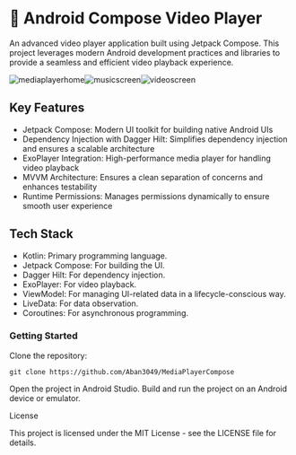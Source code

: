 # 🎥 Android Compose Video Player

An advanced video player application built using Jetpack Compose. This project leverages modern Android development practices and libraries to provide a seamless and efficient video playback experience.

![mediaplayerhome](https://github.com/user-attachments/assets/785dc86b-16a1-40a5-95f1-24f2b0ef12e3)![musicscreen](https://github.com/user-attachments/assets/6fc38acd-1a67-432e-b234-f9b0fee4b162)![videoscreen](https://github.com/user-attachments/assets/d2597031-b8ea-4ca0-a287-0a47e25df197)



## Key Features

* Jetpack Compose: Modern UI toolkit for building native Android UIs
* Dependency Injection with Dagger Hilt: Simplifies dependency injection and ensures a scalable architecture
* ExoPlayer Integration: High-performance media player for handling video playback
* MVVM Architecture: Ensures a clean separation of concerns and enhances testability
* Runtime Permissions: Manages permissions dynamically to ensure smooth user experience

## Tech Stack

* Kotlin: Primary programming language.
* Jetpack Compose: For building the UI.
* Dagger Hilt: For dependency injection.
* ExoPlayer: For video playback.
* ViewModel: For managing UI-related data in a lifecycle-conscious way.
* LiveData: For data observation.
* Coroutines: For asynchronous programming.

### Getting Started

Clone the repository:

    git clone https://github.com/Aban3049/MediaPlayerCompose

 Open the project in Android Studio.
 Build and run the project on an Android device or emulator.

License

This project is licensed under the MIT License - see the LICENSE file for details.
